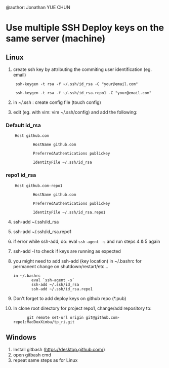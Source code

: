 @author: Jonathan YUE CHUN

# Use multiple SSH Deploy keys on the same server (machine)

## Linux

1) create ssh key by attributing the commiting user identification (eg. email)

        ssh-keygen -t rsa -f ~/.ssh/id_rsa -C "your@email.com"

        ssh-keygen -t rsa -f ~/.ssh/id_rsa.repo1 -C "your@email.com"

2) in ~/.ssh  : create config file (touch config)

3) edit (eg. with vim: vim ~/.ssh/config) and add the following:

### Default id_rsa
        Host github.com

                HostName github.com

                PreferredAuthentications publickey

                IdentityFile ~/.ssh/id_rsa
### repo1 id_rsa        
        Host github.com-repo1

                HostName github.com

                PreferredAuthentications publickey

                IdentityFile ~/.ssh/id_rsa.repo1
        
 4) ssh-add ~/.ssh/id_rsa
 5) ssh-add ~/.ssh/id_rsa.repo1
 6) if error while ssh-add, do: eval `ssh-agent -s` and run steps 4 & 5 again
 7) ssh-add -l  to check if keys are running as expected
 8) you might need to add ssh-add (key location) in ~/.bashrc for permanent change on shutdown/restart/etc...
 
        in ~/.bashrc
                eval `ssh-agent -s`
                ssh-add ~/.ssh/id_rsa
                ssh-add ~/.ssh/id_rsa.repo1
  9) Don't forget to add deploy keys on github repo (*.pub)
  10) In clone root directory for project repo1, change/add repository to:
                
                git remote set-url origin git@github.com-repo1:MadDoxXimba/tp_ri.git

## Windows

 1) Install gitbash (https://desktop.github.com/)
 2) open gitbash cmd
 3) repeat same steps as for Linux
